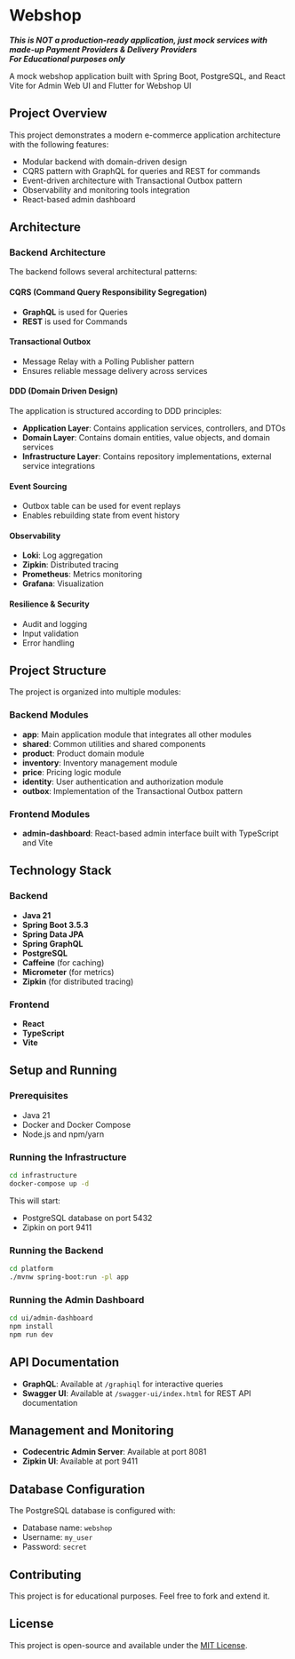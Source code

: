 # Webshop

***This is NOT a production-ready application, just mock services with made-up Payment Providers & Delivery Providers***  
***For Educational purposes only***

A mock webshop application built with Spring Boot, PostgreSQL, and React Vite for Admin Web UI and Flutter for Webshop UI

## Project Overview

This project demonstrates a modern e-commerce application architecture with the following features:

- Modular backend with domain-driven design
- CQRS pattern with GraphQL for queries and REST for commands
- Event-driven architecture with Transactional Outbox pattern
- Observability and monitoring tools integration
- React-based admin dashboard

## Architecture

### Backend Architecture

The backend follows several architectural patterns:

#### CQRS (Command Query Responsibility Segregation)
- **GraphQL** is used for Queries
- **REST** is used for Commands

#### Transactional Outbox
- Message Relay with a Polling Publisher pattern
- Ensures reliable message delivery across services

#### DDD (Domain Driven Design)
The application is structured according to DDD principles:
- **Application Layer**: Contains application services, controllers, and DTOs
- **Domain Layer**: Contains domain entities, value objects, and domain services
- **Infrastructure Layer**: Contains repository implementations, external service integrations

#### Event Sourcing
- Outbox table can be used for event replays
- Enables rebuilding state from event history

#### Observability
- **Loki**: Log aggregation
- **Zipkin**: Distributed tracing
- **Prometheus**: Metrics monitoring
- **Grafana**: Visualization

#### Resilience & Security
- Audit and logging
- Input validation
- Error handling

## Project Structure

The project is organized into multiple modules:

### Backend Modules

- **app**: Main application module that integrates all other modules
- **shared**: Common utilities and shared components
- **product**: Product domain module
- **inventory**: Inventory management module
- **price**: Pricing logic module
- **identity**: User authentication and authorization module
- **outbox**: Implementation of the Transactional Outbox pattern

### Frontend Modules

- **admin-dashboard**: React-based admin interface built with TypeScript and Vite

## Technology Stack

### Backend
- **Java 21**
- **Spring Boot 3.5.3**
- **Spring Data JPA**
- **Spring GraphQL**
- **PostgreSQL**
- **Caffeine** (for caching)
- **Micrometer** (for metrics)
- **Zipkin** (for distributed tracing)

### Frontend
- **React**
- **TypeScript**
- **Vite**

## Setup and Running

### Prerequisites
- Java 21
- Docker and Docker Compose
- Node.js and npm/yarn

### Running the Infrastructure
```bash
cd infrastructure
docker-compose up -d
```

This will start:
- PostgreSQL database on port 5432
- Zipkin on port 9411

### Running the Backend
```bash
cd platform
./mvnw spring-boot:run -pl app
```

### Running the Admin Dashboard
```bash
cd ui/admin-dashboard
npm install
npm run dev
```

## API Documentation

- **GraphQL**: Available at `/graphiql` for interactive queries
- **Swagger UI**: Available at `/swagger-ui/index.html` for REST API documentation

## Management and Monitoring

- **Codecentric Admin Server**: Available at port 8081
- **Zipkin UI**: Available at port 9411

## Database Configuration

The PostgreSQL database is configured with:
- Database name: `webshop`
- Username: `my_user`
- Password: `secret`

## Contributing

This project is for educational purposes. Feel free to fork and extend it.

## License

This project is open-source and available under the [MIT License](LICENSE).
